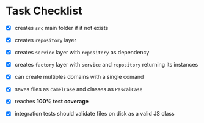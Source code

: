 ​

# Task Checklist

- [x] creates `src` main folder if it not exists

- [x] creates `repository` layer

- [x] creates `service` layer with `repository` as dependency

- [x] creates `factory` layer with `service` and `repository` returning its instances

- [x] can create multiples domains with a single comand

- [x] saves files as `camelCase` and classes as `PascalCase`

- [x] reaches **100% test coverage**

- [x] integration tests should validate files on disk as a valid JS class
